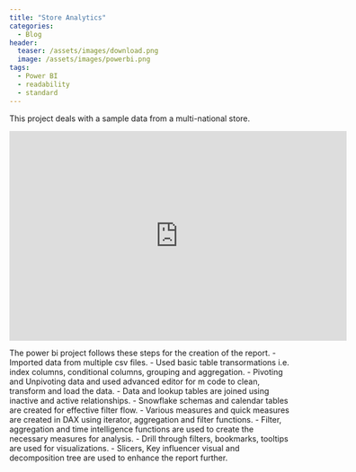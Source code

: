 ```yaml
---
title: "Store Analytics"
categories:
  - Blog
header:
  teaser: /assets/images/download.png
  image: /assets/images/powerbi.png
tags:
  - Power BI
  - readability
  - standard
---
```

This project deals with a sample data from a multi-national store.

<iframe width="600" height="373.5" src="https://app.powerbi.com/view?r=eyJrIjoiNGU0MWFjNzQtMWMzZS00MTQ5LTkwNDgtYTk5Y2NlMmZjMWZmIiwidCI6IjhhYjFmYjMzLTI2MWUtNDUyOC04ZjU0LTE5NGUzNWZmNzlmNSJ9" frameborder="0" allowFullScreen="true"></iframe>

The power bi project follows these steps for the creation of the report.
	- Imported data from multiple csv files.
	- Used basic table transormations i.e. index columns, conditional columns, grouping and aggregation.
	- Pivoting and Unpivoting data and used advanced editor for m code to clean, transform and load the data.
	- Data and lookup tables are joined using inactive and active relationships.
	- Snowflake schemas and calendar tables are created for effective filter flow.
	- Various measures and quick measures are created in DAX using iterator, aggregation and filter functions.
	- Filter, aggregation and time intelligence functions are used to create the necessary measures for analysis.
	- Drill through filters, bookmarks, tooltips are used for visualizations.
	- Slicers, Key influencer visual and decomposition tree are used to enhance the report further.
	